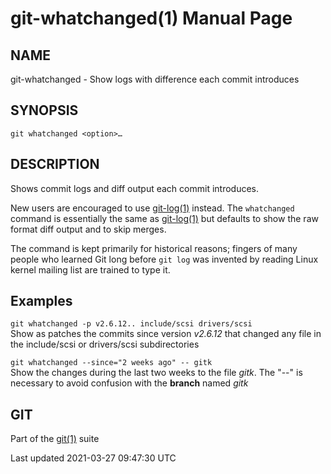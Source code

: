 # git-whatchanged(1) Manual Page

## NAME

git-whatchanged - Show logs with difference each commit introduces

## SYNOPSIS

    git whatchanged <option>…​

## DESCRIPTION

Shows commit logs and diff output each commit introduces.

New users are encouraged to use [git-log(1)](git-log.html) instead. The `whatchanged` command is essentially the same as [git-log(1)](git-log.html) but defaults to show the raw format diff output and to skip merges.

The command is kept primarily for historical reasons; fingers of many people who learned Git long before `git log` was invented by reading Linux kernel mailing list are trained to type it.

## Examples

`git whatchanged -p v2.6.12.. include/scsi drivers/scsi`  
Show as patches the commits since version _v2.6.12_ that changed any file in the include/scsi or drivers/scsi subdirectories

`git whatchanged --since="2 weeks ago" -- gitk`  
Show the changes during the last two weeks to the file _gitk_. The "--" is necessary to avoid confusion with the **branch** named _gitk_

## GIT

Part of the [git(1)](git.html) suite

Last updated 2021-03-27 09:47:30 UTC
